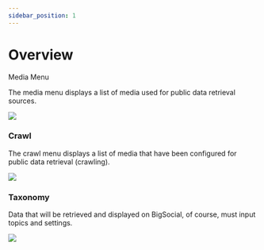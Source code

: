 ```yaml
---
sidebar_position: 1
---
```


# Overview

Media Menu

The media menu displays a list of media used for public data retrieval sources.

![](/img/bigspider/images/en//image25.png)

### Crawl

The crawl menu displays a list of media that have been configured for public data retrieval (crawling).

![](/img/bigspider/images/en//image30.png)

### Taxonomy

Data that will be retrieved and displayed on BigSocial, of course, must input topics and settings.

![](/img/bigspider/images/en//image9.png)
